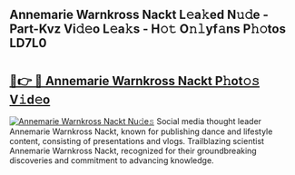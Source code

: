 ## Annemarie Warnkross Nackt L𝚎a𝚔ed N𝚞𝚍e - Part-Kvz Vi𝚍𝚎o L𝚎a𝚔s - H𝚘𝚝 O𝚗𝚕yf𝚊ns P𝚑𝚘tos LD7L0

# <h2><a href="http://kf3e2v.oniu.top/?m=Annemarie+Warnkross+Nackt">🔗👉 🔴 Annemarie Warnkross Nackt P𝚑ot𝚘𝚜 V𝚒d𝚎o</a></h2>

[![Annemarie Warnkross Nackt Nu𝚍e𝚜](https://i.imgur.com/0qMVB7G.gif)](http://kf3e2v.oniu.top/?m=Annemarie+Warnkross+Nackt)
Social media thought leader Annemarie Warnkross Nackt, known for publishing dance and lifestyle content, consisting of presentations and vlogs. Trailblazing scientist Annemarie Warnkross Nackt, recognized for their groundbreaking discoveries and commitment to advancing knowledge.  
